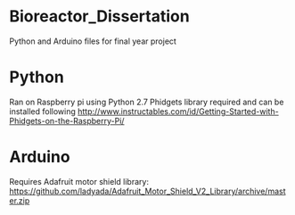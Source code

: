 # Bioreactor_Dissertation
Python and Arduino files for final year project

# Python
Ran on Raspberry pi using Python 2.7 Phidgets library required and can be installed following http://www.instructables.com/id/Getting-Started-with-Phidgets-on-the-Raspberry-Pi/

# Arduino
Requires Adafruit motor shield library:
https://github.com/ladyada/Adafruit_Motor_Shield_V2_Library/archive/master.zip
